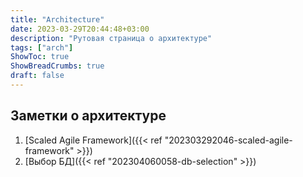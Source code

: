 ```yaml
---
title: "Architecture"
date: 2023-03-29T20:44:48+03:00
description: "Рутовая страница о архитектуре"
tags: ["arch"]
ShowToc: true
ShowBreadCrumbs: true
draft: false
---
```


## Заметки о архитектуре

1. [Scaled Agile Framework]({{< ref "202303292046-scaled-agile-framework" >}})
2. [Выбор БД]({{< ref "202304060058-db-selection" >}})
